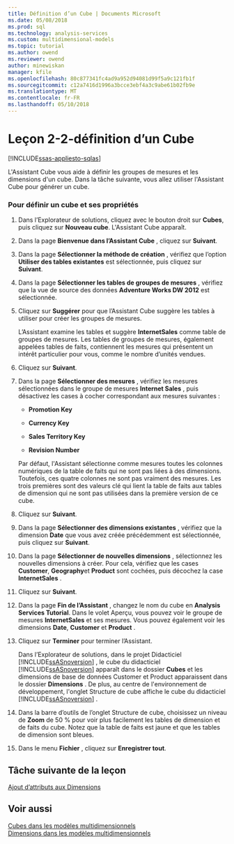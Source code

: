 ```yaml
---
title: Définition d’un Cube | Documents Microsoft
ms.date: 05/08/2018
ms.prod: sql
ms.technology: analysis-services
ms.custom: multidimensional-models
ms.topic: tutorial
ms.author: owend
ms.reviewer: owend
author: minewiskan
manager: kfile
ms.openlocfilehash: 80c877341fc4ad9a952d94081d99f5a9c121fb1f
ms.sourcegitcommit: c12a7416d1996a3bcce3ebf4a3c9abe61b02fb9e
ms.translationtype: MT
ms.contentlocale: fr-FR
ms.lasthandoff: 05/10/2018
---
```

# <a name="lesson-2-2---defining-a-cube"></a>Leçon 2-2-définition d’un Cube
[!INCLUDE[ssas-appliesto-sqlas](../includes/ssas-appliesto-sqlas.md)]

L'Assistant Cube vous aide à définir les groupes de mesures et les dimensions d'un cube. Dans la tâche suivante, vous allez utiliser l'Assistant Cube pour générer un cube.  
  
### <a name="to-define-a-cube-and-its-properties"></a>Pour définir un cube et ses propriétés  
  
1.  Dans l’Explorateur de solutions, cliquez avec le bouton droit sur **Cubes**, puis cliquez sur **Nouveau cube**. L'Assistant Cube apparaît.  
  
2.  Dans la page **Bienvenue dans l’Assistant Cube** , cliquez sur **Suivant**.  
  
3.  Dans la page **Sélectionner la méthode de création** , vérifiez que l’option **Utiliser des tables existantes** est sélectionnée, puis cliquez sur **Suivant**.  
  
4.  Dans la page **Sélectionner les tables de groupes de mesures** , vérifiez que la vue de source des données **Adventure Works DW 2012** est sélectionnée.  
  
5.  Cliquez sur **Suggérer** pour que l’Assistant Cube suggère les tables à utiliser pour créer les groupes de mesures.  
  
    L’Assistant examine les tables et suggère **InternetSales** comme table de groupes de mesures. Les tables de groupes de mesures, également appelées tables de faits, contiennent les mesures qui présentent un intérêt particulier pour vous, comme le nombre d’unités vendues.  
  
6.  Cliquez sur **Suivant**.  
  
7.  Dans la page **Sélectionner des mesures** , vérifiez les mesures sélectionnées dans le groupe de mesures **Internet Sales** , puis désactivez les cases à cocher correspondant aux mesures suivantes :  
  
    -   **Promotion Key**  
  
    -   **Currency Key**  
  
    -   **Sales Territory Key**  
  
    -   **Revision Number**  
  
    Par défaut, l'Assistant sélectionne comme mesures toutes les colonnes numériques de la table de faits qui ne sont pas liées à des dimensions. Toutefois, ces quatre colonnes ne sont pas vraiment des mesures. Les trois premières sont des valeurs clé qui lient la table de faits aux tables de dimension qui ne sont pas utilisées dans la première version de ce cube.  
  
8.  Cliquez sur **Suivant**.  
  
9. Dans la page **Sélectionner des dimensions existantes** , vérifiez que la dimension **Date** que vous avez créée précédemment est sélectionnée, puis cliquez sur **Suivant**.  
  
10. Dans la page **Sélectionner de nouvelles dimensions** , sélectionnez les nouvelles dimensions à créer. Pour cela, vérifiez que les cases **Customer**, **Geography**et **Product** sont cochées, puis décochez la case **InternetSales** .  
  
11. Cliquez sur **Suivant**.  
  
12. Dans la page **Fin de l’Assistant** , changez le nom du cube en **Analysis Services Tutorial**. Dans le volet Aperçu, vous pouvez voir le groupe de mesures **InternetSales** et ses mesures. Vous pouvez également voir les dimensions **Date**, **Customer** et **Product** .  
  
13. Cliquez sur **Terminer** pour terminer l’Assistant.  
  
    Dans l’Explorateur de solutions, dans le projet Didacticiel [!INCLUDE[ssASnoversion](../includes/ssasnoversion-md.md)] , le cube du didacticiel [!INCLUDE[ssASnoversion](../includes/ssasnoversion-md.md)] apparaît dans le dossier **Cubes** et les dimensions de base de données Customer et Product apparaissent dans le dossier **Dimensions** . De plus, au centre de l'environnement de développement, l'onglet Structure de cube affiche le cube du didacticiel [!INCLUDE[ssASnoversion](../includes/ssasnoversion-md.md)] .  
  
14. Dans la barre d’outils de l’onglet Structure de cube, choisissez un niveau de **Zoom** de 50 % pour voir plus facilement les tables de dimension et de faits du cube. Notez que la table de faits est jaune et que les tables de dimension sont bleues.  
  
15. Dans le menu **Fichier** , cliquez sur **Enregistrer tout**.  
  
## <a name="next-task-in-lesson"></a>Tâche suivante de la leçon  
[Ajout d’attributs aux Dimensions](../analysis-services/lesson-2-3-adding-attributes-to-dimensions.md)  
  
## <a name="see-also"></a>Voir aussi  
[Cubes dans les modèles multidimensionnels](../analysis-services/multidimensional-models/cubes-in-multidimensional-models.md)  
[Dimensions dans les modèles multidimensionnels](../analysis-services/multidimensional-models/dimensions-in-multidimensional-models.md)  
  
  
  
